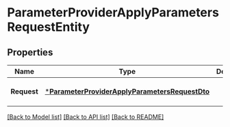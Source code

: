 # ParameterProviderApplyParametersRequestEntity

## Properties
Name | Type | Description | Notes
------------ | ------------- | ------------- | -------------
**Request** | [***ParameterProviderApplyParametersRequestDto**](ParameterProviderApplyParametersRequestDTO.md) |  | [optional] [default to null]

[[Back to Model list]](../README.md#documentation-for-models) [[Back to API list]](../README.md#documentation-for-api-endpoints) [[Back to README]](../README.md)

